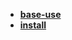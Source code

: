 * [**base-use**](/System%20Release/Raspberry%20Pi/Home%20Assistant/base-use/README)  
* [**install**](/System%20Release/Raspberry%20Pi/Home%20Assistant/install/README)  
